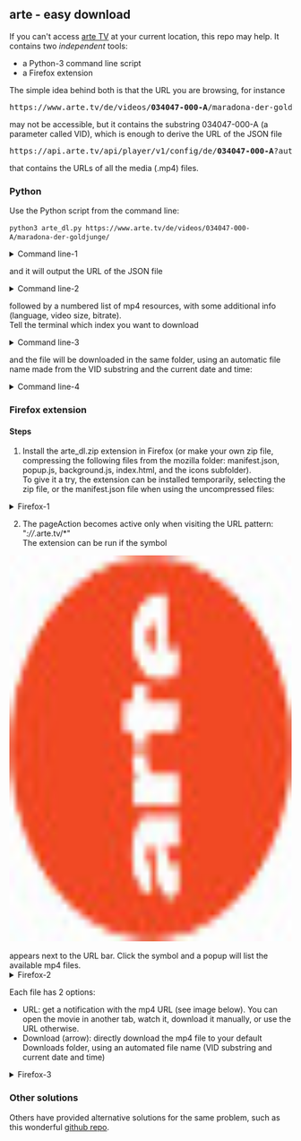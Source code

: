 ## arte - easy download
If you can't access [arte TV](https://www.arte.tv/) at your current location, this repo may help. It contains two *independent* tools:  
- a Python-3 command line script
- a Firefox extension

The simple idea behind both is that the URL you are browsing, for instance

<pre>
https://www.arte.tv/de/videos/<b>034047-000-A</b>/maradona-der-goldjunge/
</pre>

may not be accessible, but it contains the substring 034047-000-A (a parameter called VID), which is enough to derive the URL of the JSON file

<pre>
https://api.arte.tv/api/player/v1/config/de/<b>034047-000-A</b>?autostart=1&lifeCycle=1&amp;lang=de_DE&amp;config=arte_tvguide
</pre>

that contains the URLs of all the media (.mp4) files.


### Python
Use the Python script from the command line:

```shell
python3 arte_dl.py https://www.arte.tv/de/videos/034047-000-A/maradona-der-goldjunge/
```

<details><summary>Command line-1</summary>
<p align="center">
<img width="900" height="41" src="img/arte_dl_1.png">
</p>
</details>

and it will output the URL of the JSON file

<details><summary>Command line-2</summary>
<p align="center">
<img width="900" height="83" src="img/arte_dl_2.png">
</p>
</details>

followed by a numbered list of mp4 resources, with some additional info (language, video size, bitrate).  
Tell the terminal which index you want to download

<details><summary>Command line-3</summary>
<p align="center">
<img width="900" height="184" src="img/arte_dl_3.png">
</p>
</details>

and the file will be downloaded in the same folder, using an automatic file name made from the VID substring and the current date and time:

<details><summary>Command line-4</summary>
<p align="center">
<img width="900" height="142" src="img/arte_dl_4a.png">
</p>
</details>


### Firefox extension

#### Steps
1. Install the arte_dl.zip extension in Firefox (or make your own zip file, compressing the following files from the mozilla folder: manifest.json, popup.js, background.js, index.html, and the icons subfolder).  
To give it a try, the extension can be installed temporarily, selecting the zip file, or the manifest.json file when using the uncompressed files:

<details><summary>Firefox-1</summary>
<p align="center">
<img width="48" height="48" src="img/moz_ext_1a.png">
</p>
</details>

2. The pageAction becomes active only when visiting the URL pattern: "*://*.arte.tv/*"  
The extension can be run if the symbol 
<p align="center"> <img width="1011" height="689" src="mozilla/icons/arte_c48.png"> </p>
appears next to the URL bar.  
Click the symbol and a popup will list the available mp4 files.  

<details><summary>Firefox-2</summary>
<p align="center">
<img width="965" height="271" src="img/moz_ext_3.png">
</p>
</details>

Each file has 2 options:
  - URL: get a notification with the mp4 URL (see image below). You can open the movie in another tab, watch it, download it manually, or use the URL otherwise.
  - Download (arrow): directly download the mp4 file to your default Downloads folder, using an automated file name (VID substring and current date and time) 

<details><summary>Firefox-3</summary>
<p align="center">
<img width="984" height="278" src="img/moz_ext_4.png">
</p>
</details>


### Other solutions
Others have provided alternative solutions for the same problem, such as this wonderful [github repo](https://github.com/GuGuss/ARTE-7-Downloader).
